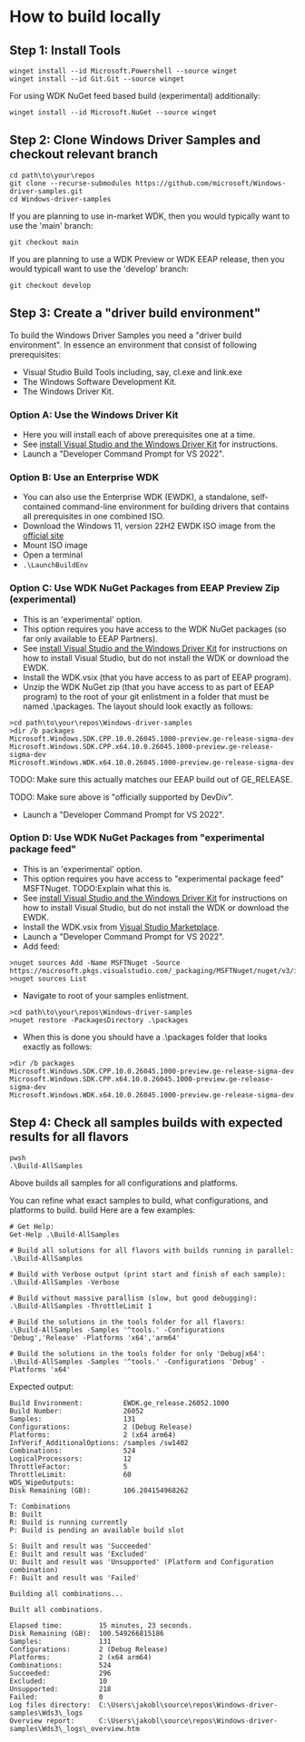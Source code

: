 # How to build locally

## Step 1: Install Tools

```
winget install --id Microsoft.Powershell --source winget
winget install --id Git.Git --source winget
```

For using WDK NuGet feed based build (experimental) additionally:
```
winget install --id Microsoft.NuGet --source winget
```

## Step 2: Clone Windows Driver Samples and checkout relevant branch

```
cd path\to\your\repos
git clone --recurse-submodules https://github.com/microsoft/Windows-driver-samples.git
cd Windows-driver-samples
```

If you are planning to use in-market WDK, then you would typically want to use the 'main' branch:
```
git checkout main
```

If you are planning to use a WDK Preview or WDK EEAP release, then you would typicall want to use the 'develop' branch:
```
git checkout develop
```

## Step 3: Create a "driver build environment"

To build the Windows Driver Samples you need a "driver build environment".  In essence an environment that consist of following prerequisites:
* Visual Studio Build Tools including, say, cl.exe and link.exe
* The Windows Software Development Kit.
* The Windows Driver Kit.

### Option A: Use the Windows Driver Kit
* Here you will install each of above prerequisites one at a time.
* See [install Visual Studio and the Windows Driver Kit](https://learn.microsoft.com/en-us/windows-hardware/drivers/download-the-wdk#download-and-install-the-windows-11-version-22h2-wdk) for instructions. 
* Launch a "Developer Command Prompt for VS 2022".

### Option B: Use an Enterprise WDK
* You can also use the Enterprise WDK (EWDK), a standalone, self-contained command-line environment for building drivers that contains all prerequisites in one combined ISO.
* Download the Windows 11, version 22H2 EWDK ISO image from the [official site](https://learn.microsoft.com/en-us/legal/windows/hardware/enterprise-wdk-license-2022)
* Mount ISO image
* Open a terminal
* `.\LaunchBuildEnv`

### Option C: Use WDK NuGet Packages from EEAP Preview Zip (experimental)
* This is an 'experimental' option.
* This option requires you have access to the WDK NuGet packages (so far only available to EEAP Partners).
* See [install Visual Studio and the Windows Driver Kit](https://learn.microsoft.com/en-us/windows-hardware/drivers/download-the-wdk#download-and-install-the-windows-11-version-22h2-wdk) for instructions on how to install Visual Studio, but do not install the WDK or download the EWDK.
* Install the WDK.vsix (that you have access to as part of EEAP program).
* Unzip the WDK NuGet zip (that you have access to as part of EEAP program) to the root of your git enlistment in a folder that must be named .\packages.  The layout should look exactly as follows:

```
>cd path\to\your\repos\Windows-driver-samples
>dir /b packages
Microsoft.Windows.SDK.CPP.10.0.26045.1000-preview.ge-release-sigma-dev
Microsoft.Windows.SDK.CPP.x64.10.0.26045.1000-preview.ge-release-sigma-dev
Microsoft.Windows.WDK.x64.10.0.26045.1000-preview.ge-release-sigma-dev
```
TODO: Make sure this actually matches our EEAP build out of GE_RELEASE.

TODO: Make sure above is "officially supported by DevDiv".

* Launch a "Developer Command Prompt for VS 2022".

### Option D: Use WDK NuGet Packages from "experimental package feed"
* This is an 'experimental' option.
* This option requires you have access to "experimental package feed" MSFTNuget.  TODO:Explain what this is.
* See [install Visual Studio and the Windows Driver Kit](https://learn.microsoft.com/en-us/windows-hardware/drivers/download-the-wdk#download-and-install-the-windows-11-version-22h2-wdk) for instructions on how to install Visual Studio, but do not install the WDK or download the EWDK.
* Install the WDK.vsix from [Visual Studio Marketplace](https://marketplace.visualstudio.com/items?itemName=DriverDeveloperKits-WDK.WDKVsix).
* Launch a "Developer Command Prompt for VS 2022".
* Add feed:

```
>nuget sources Add -Name MSFTNuget -Source https://microsoft.pkgs.visualstudio.com/_packaging/MSFTNuget/nuget/v3/index.json
>nuget sources List
```
* Navigate to root of your samples enlistment.

```
>cd path\to\your\repos\Windows-driver-samples
>nuget restore -PackagesDirectory .\packages

```

* When this is done you should have a .\packages folder that looks exactly as follows:
```
>dir /b packages
Microsoft.Windows.SDK.CPP.10.0.26045.1000-preview.ge-release-sigma-dev
Microsoft.Windows.SDK.CPP.x64.10.0.26045.1000-preview.ge-release-sigma-dev
Microsoft.Windows.WDK.x64.10.0.26045.1000-preview.ge-release-sigma-dev
```


## Step 4: Check all samples builds with expected results for all flavors

```
pwsh
.\Build-AllSamples
```
Above builds all samples for all configurations and platforms.  

You can refine what exact samples to build, what configurations, and platforms to build.  build Here are a few examples:
```
# Get Help:
Get-Help .\Build-AllSamples

# Build all solutions for all flavors with builds running in parallel:
.\Build-AllSamples

# Build with Verbose output (print start and finish of each sample):
.\Build-AllSamples -Verbose

# Build without massive parallism (slow, but good debugging):
.\Build-AllSamples -ThrottleLimit 1

# Build the solutions in the tools folder for all flavors:
.\Build-AllSamples -Samples '^tools.' -Configurations 'Debug','Release' -Platforms 'x64','arm64'

# Build the solutions in the tools folder for only 'Debug|x64':
.\Build-AllSamples -Samples '^tools.' -Configurations 'Debug' -Platforms 'x64'
```

Expected output:
```
Build Environment:          EWDK.ge_release.26052.1000
Build Number:               26052
Samples:                    131
Configurations:             2 (Debug Release)
Platforms:                  2 (x64 arm64)
InfVerif_AdditionalOptions: /samples /sw1402
Combinations:               524
LogicalProcessors:          12
ThrottleFactor:             5
ThrottleLimit:              60
WDS_WipeOutputs:
Disk Remaining (GB):        106.204154968262

T: Combinations
B: Built
R: Build is running currently
P: Build is pending an available build slot

S: Built and result was 'Succeeded'
E: Built and result was 'Excluded'
U: Built and result was 'Unsupported' (Platform and Configuration combination)
F: Built and result was 'Failed'

Building all combinations...

Built all combinations.

Elapsed time:         15 minutes, 23 seconds.
Disk Remaining (GB):  100.549266815186
Samples:              131
Configurations:       2 (Debug Release)
Platforms:            2 (x64 arm64)
Combinations:         524
Succeeded:            296
Excluded:             10
Unsupported:          218
Failed:               0
Log files directory:  C:\Users\jakobl\source\repos\Windows-driver-samples\Wds3\_logs
Overview report:      C:\Users\jakobl\source\repos\Windows-driver-samples\Wds3\_logs\_overview.htm
```
